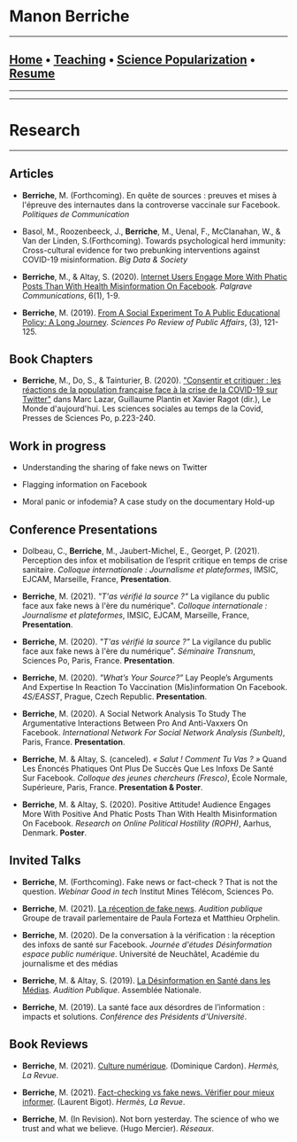 # **Manon Berriche**


-----------------

## [Home](https://manonberriche.github.io/) • [Teaching](https://manonberriche.github.io/teaching.html) • [Science Popularization](https://manonberriche.github.io/General-Audience.html) • [Resume](https://drive.google.com/file/d/1syRqm-ya3dwk69_t_84dEMdOoiHAiZBB/view?usp=sharing) 

-----------------

-----------------
# Research
-----------------

## Articles

* **Berriche**, M. (Forthcoming). En quête de sources : preuves et mises à l'épreuve des internautes dans la controverse vaccinale sur Facebook. *Politiques de Communication*

* Basol, M., Roozenbeeck, J., **Berriche**, M., Uenal, F., McClanahan, W., & Van der Linden, S.(Forthcoming). Towards psychological herd immunity: Cross-cultural evidence for two prebunking interventions against COVID-19 misinformation. *Big Data & Society*

* **Berriche**, M., & Altay, S. (2020). [Internet Users Engage More With Phatic Posts Than With Health Misinformation On Facebook](https://doi.org/10.1057/s41599-020-0452-1). *Palgrave Communications*, 6(1), 1-9.

* **Berriche**, M. (2019). [From A Social Experiment To A Public Educational Policy: A Long Journey](https://07c585f3-4b08-4437-97a8-39faf6aab3a2.filesusr.com/ugd/a93557_222a9611f8a045bf9d2254176b9b2ac9.pdf). *Sciences Po Review of Public Affairs*, (3), 121-125.


## Book Chapters

* **Berriche**, M., Do, S., & Tainturier, B. (2020). ["Consentir et critiquer : les réactions de la population française face à la crise de la COVID-19 sur Twitter"](https://www.cairn.info/load_pdf.php?ID_ARTICLE=SCPO_LAZAR_2020_01_0223&download=1) dans Marc Lazar, Guillaume Plantin et Xavier Ragot (dir.), Le Monde d'aujourd'hui. Les sciences sociales au temps de la Covid, Presses de Sciences Po, p.223-240.

## Work in progress

* Understanding the sharing of fake news on Twitter

* Flagging information on Facebook

* Moral panic or infodemia? A case study on the documentary Hold-up 


## Conference Presentations

* Dolbeau, C., **Berriche**, M., Jaubert-Michel, E., Georget, P. (2021). Perception des infox et mobilisation de l’esprit critique en temps de crise sanitaire. *Colloque internationale : Journalisme et plateformes*, IMSIC, EJCAM, Marseille, France, **Presentation**.

* **Berriche**, M. (2021). *"T'as vérifié la source ?"* La vigilance du public face aux fake news à l'ère du numérique". *Colloque internationale : Journalisme et plateformes*, IMSIC, EJCAM, Marseille, France, **Presentation**.

* **Berriche**, M. (2020). *"T'as vérifié la source ?"* La vigilance du public face aux fake news à l'ère du numérique". *Séminaire Transnum*, Sciences Po, Paris, France. **Presentation**.

* **Berriche**, M. (2020). *"What’s Your Source?”* Lay People’s Arguments And Expertise In Reaction To Vaccination (Mis)information On Facebook. *4S/EASST*, Prague, Czech Republic. **Presentation**.

* **Berriche**, M. (2020). A Social Network Analysis To Study The Argumentative Interactions Between Pro And Anti-Vaxxers On Facebook. *International Network For Social Network Analysis (Sunbelt)*, Paris, France. **Presentation**.

* **Berriche**, M. & Altay, S. (canceled). *« Salut ! Comment Tu Vas ? »* Quand Les Énoncés Phatiques Ont
Plus De Succès Que Les Infoxs De Santé Sur Facebook. *Colloque des jeunes chercheurs (Fresco)*, École
Normale, Supérieure, Paris, France. **Presentation & Poster**.

* **Berriche**, M. & Altay, S. (2020). Positive Attitude! Audience Engages More With Positive And Phatic Posts Than With Health Misinformation On Facebook. *Research on Online Political Hostility (ROPH)*, Aarhus, Denmark. **Poster**.


## Invited Talks

* **Berriche**, M. (Forthcoming). Fake news or fact-check ? That is not the question. *Webinar Good in tech* Institut Mines Télécom, Sciences Po.

* **Berriche**, M. (2021). [La réception de fake news](https://peertube.forteza.fr/videos/watch/bfb0b270-9dc9-4898-9169-819b886b82e7). *Audition publique* Groupe de travail parlementaire de Paula Forteza et Matthieu Orphelin.

* **Berriche**, M. (2020). De la conversation à la vérification : la réception des infoxs de santé sur Facebook. *Journée d'études Désinformation espace public numérique*. Université de Neuchâtel, Académie du journalisme et des médias

* **Berriche**, M. & Altay, S. (2019). [La Désinformation en Santé dans les Médias](http://videos.assemblee-nationale.fr/video.8425833_5dcd0ebadfcb2.opecst--audition-publique-sur-l-hesitation-vaccinale--14-novembre-2019?fbclid=IwAR168oIvDON4YoY3oeGiFvOBbYw5OsTwACOUDnLxgKG3Cv9r2WV0n9l8uR4). *Audition Publique*. Assemblée Nationale.

* **Berriche**, M. (2019). La santé face aux désordres de l’information : impacts et solutions. *Conférence des Présidents d'Université*.


## Book Reviews

* **Berriche**, M. (2021). [Culture numérique](https://www.cairn.info/revue-hermes-la-revue-2020-2-page-301.html). (Dominique Cardon). *Hermès, La Revue*.

* **Berriche**, M. (2021). [Fact-checking vs fake news. Vérifier pour mieux informer](https://www.cairn.info/revue-hermes-la-revue-2020-2-page-301.html). (Laurent Bigot). *Hermès, La Revue*.

* **Berriche**, M. (In Revision). Not born yesterday. The science of who we trust and what we believe. (Hugo Mercier). *Réseaux*.

